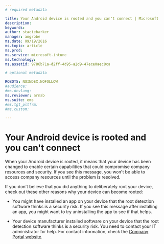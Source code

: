 ```yaml
---
# required metadata

title: Your Android device is rooted and you can't connect | Microsoft Intune
description:
keywords:
author: staciebarker
manager: angrobe
ms.date: 09/19/2016
ms.topic: article
ms.prod:
ms.service: microsoft-intune
ms.technology:
ms.assetid: 9786b71a-d2ff-4d95-a2d9-47ece0aec8ca

# optional metadata

ROBOTS: NOINDEX,NOFOLLOW
#audience:
#ms.devlang:
ms.reviewer: arnab
ms.suite: ems
#ms.tgt_pltfrm:
#ms.custom:

---
```



# Your Android device is rooted and you can't connect

When your Android device is rooted, it means that your device has been changed to enable certain capabilities that could compromise company resources and security. If you see this message, you won't be able to access company resources until the problem is resolved.

If you don't believe that you did anything to deliberately root your device, check out these other reasons why your device can become rooted:

- You might have installed an app on your device that the root detection software thinks is a security risk. If you see this message after installing an app, you might want to try uninstalling the app to see if that helps.

- Your device manufacturer installed software on your device that the root detection software thinks is a security risk. You need to contact your IT administrator for help. For contact information, check the [Company Portal website](http://portal.manage.microsoft.com).


